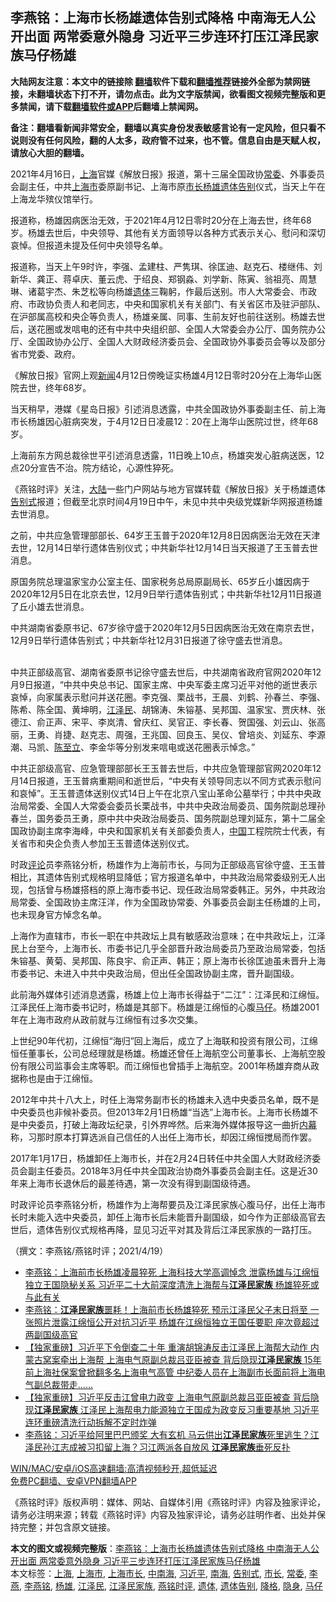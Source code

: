  <h2>李燕铭：上海市长杨雄遗体告别式降格 中南海无人公开出面 两常委意外隐身 习近平三步连环打压江泽民家族马仔杨雄</h2> <p class="notice"><b>大陆网友注意：本文中的链接除 <a href="https://github.com/bannedbook/fanqiang" >翻墙</a>软件下载和<a href="https://github.com/killgcd/justmysocks/blob/master/README.md">翻墙推荐</a>链接外全部为禁网链接，未翻墙状态下打不开，请勿点击。此为文字版禁闻，欲看图文视频完整版和更多禁闻，请下载<a href="https://github.com/bannedbook/fanqiang">翻墙软件或APP</a>后翻墙上禁闻网。</p><p>备注：翻墙看新闻非常安全，翻墙以真实身份发表敏感言论有一定风险，但只看不说则没有任何风险，翻的人太多，政府管不过来，也不管。信息自由是天赋人权，请放心大胆的翻墙。</b></p>  <div class="entry"> <p></p> <p>2021年4月16日&#65292;<a href="https://www.bannedbook.org/bnews/tag/%e4%b8%8a%e6%b5%b7/" class="st_tag internal_tag" rel="tag" title="标签 上海 下的日志">上海</a>官媒&#12298;解放日报&#12299;报道&#65292;第十三届全国政协<a href="https://www.bannedbook.org/bnews/tag/%e5%b8%b8%e5%a7%94/" class="st_tag internal_tag" rel="tag" title="标签 常委 下的日志">常委</a>&#12289;外事委员会副主任&#65292;中共<a href="https://www.bannedbook.org/bnews/tag/%E4%B8%8A%E6%B5%B7%E5%B8%82/" class="st_tag internal_tag" rel="tag" title="标签 上海市 下的日志">上海市</a>委原副书记&#12289;上海市原<a href="https://www.bannedbook.org/bnews/tag/%e5%b8%82%e9%95%bf/" class="st_tag internal_tag" rel="tag" title="标签 市长 下的日志">市长</a><a href="https://www.bannedbook.org/bnews/tag/%e6%9d%a8%e9%9b%84/" class="st_tag internal_tag" rel="tag" title="标签 杨雄 下的日志">杨雄</a><a href="https://www.bannedbook.org/bnews/tag/%E9%81%97%E4%BD%93%E5%91%8A%E5%88%AB/" class="st_tag internal_tag" rel="tag" title="标签 遗体告别 下的日志">遗体告别</a>仪式&#65292;当天上午在上海龙华殡仪馆举行&#12290;</p> <p>   报道称&#65292;杨雄因病医治无效&#65292;于2021年4月12日零时20分在上海去世&#65292;终年68岁&#12290;杨雄去世后&#65292;中央领导&#12289;其他有关方面领导以各种方式表示关心&#12289;慰问和深切哀悼&#12290;但报道未提及任何中央领导名单&#12290;</p> <p>报道称&#65292;当天上午9时许&#65292;李强&#12289;孟建柱&#12289;严隽琪&#12289;徐匡迪&#12289;赵克石&#12289;楼继伟&#12289;刘新华&#12289;龚正&#12289;蒋卓庆&#12289;董云虎&#12289;于绍良&#12289;郑钢淼&#12289;刘学新&#12289;陈寅&#12289;翁祖亮&#12289;周慧琳&#12289;诸葛宇杰&#12289;朱芝松等向杨雄<a href="https://www.bannedbook.org/bnews/tag/%E9%81%97%E4%BD%93/" class="st_tag internal_tag" rel="tag" title="标签 遗体 下的日志">遗体</a>三鞠躬&#65292;作最后送别&#12290;市人大常委会&#12289;市政府&#12289;市政协负责人和老同志&#65292;中央和国家机关有关部门&#12289;有关省区市及驻沪部队&#12289;在沪部属高校和央企等负责人&#65292;杨雄亲属&#12289;同事&#12289;生前友好也前往送别&#12290;杨雄去世后&#65292;送花圈或发唁电的还有中共中央组织部&#12289;全国人大常委会办公厅&#12289;国务院办公厅&#12289;全国政协办公厅&#12289;全国人大财政经济委员会&#12289;全国政协外事委员会等以及部分省市党委&#12289;政府&#12290;</p> <p>&#12298;解放日报&#12299;官网上观<span class='wp_keywordlink_affiliate'><a href="https://www.bannedbook.org/" title="新闻">新闻</a></span>4月12日傍晚证实杨雄4月12日零时20分在上海华山医院去世&#65292;终年68岁&#12290;</p>  <p>当天稍早&#65292;港媒&#12298;星岛日报&#12299;引述消息透露&#65292;中共全国政协外事委副主任&#12289;前上海市长杨雄因心脏病突发&#65292;于4月12日日凌晨12&#65306;20在上海华山医院过世&#65292;终年68岁&#12290;</p> <p>上海前东方网总裁徐世平引述消息透露&#65292;11日晚上10点&#65292;杨雄突发心脏病送医&#65292;12点20分宣告不治&#12290;院方结论&#65292;心源性猝死&#12290;</p> <p>   &#12298;燕铭时评&#12299;关注&#65292;<span class='wp_keywordlink_affiliate'><a href="https://www.bannedbook.org/" title="大陆" target="_blank">大陆</a></span>一些门户网站与地方官媒转载&#12298;解放日报&#12299;关于杨雄遗体<a href="https://www.bannedbook.org/bnews/tag/%E5%91%8A%E5%88%AB%E5%BC%8F/" class="st_tag internal_tag" rel="tag" title="标签 告别式 下的日志">告别式</a>报道&#65307;但截至北京时间4月19日中午&#65292;未见中共中央级党媒新华网报道杨雄去世消息&#12290;</p> <p>之前&#65292;中共应急管理部部长&#12289;64岁王玉普于2020年12月8日因病医治无效在天津去世&#65292;12月14日举行遗体告别仪式&#65307;中共新华社12月14日当天报道了王玉普去世消息&#12290;</p> <p>原国务院总理温家宝办公室主任&#12289;国家税务总局原副局长&#12289;65岁丘小雄因病于2020年12月5日在北京去世&#65292;12月9日举行遗体告别式&#65307;中共新华社12月11日报道了丘小雄去世消息&#12290;</p>  <p>中共湖南省委原书记&#12289;67岁徐守盛于2020年12月5日因病医治无效在南京去世&#65292;12月9日举行遗体告别式&#65307;中共新华社12月31日报道了徐守盛去世消息&#12290;<br />&nbsp;</p> <p>   中共正部级高官&#12289;湖南省委原书记徐守盛去世后&#65292;中共湖南省政府官网2020年12月9日报道&#65292;&#8220;中共中央总书记&#12289;国家主席&#12289;中央军委主席习近平对他的逝世表示哀悼&#65292;向家属表示慰问并送花圈&#12290;李克强&#12289;栗战书&#65292;王晨&#12289;刘鹤&#12289;孙春兰&#12289;李强&#12289;陈希&#12289;陈全国&#12289;黄坤明&#65292;<a href="https://www.bannedbook.org/bnews/tag/%e6%b1%9f%e6%b3%bd%e6%b0%91/" class="st_tag internal_tag" rel="tag" title="标签 江泽民 下的日志">江泽民</a>&#12289;胡锦涛&#12289;朱镕基&#12289;吴邦国&#12289;温家宝&#12289;贾庆林&#12289;张德江&#12289;俞正声&#12289;宋平&#12289;李岚清&#12289;曾庆红&#12289;吴官正&#12289;李长春&#12289;贺国强&#12289;刘云山&#12289;张高丽&#65292;王勇&#12289;肖捷&#12289;赵克志&#12289;周强&#65292;王兆国&#12289;回良玉&#12289;吴仪&#12289;曾培炎&#12289;刘延东&#12289;李源潮&#12289;马凯&#12289;<span class='wp_keywordlink'><a href="https://www.bannedbook.org/forum2/topic2345.html" title="《陈至立：江泽民最铁的女人》" target="_blank">陈至立</a></span>&#12289;李金华等分别发来唁电或送花圈表示悼念&#12290;&#8221; </p> <p>中共正部级高官&#12289;应急管理部部长王玉普去世后&#65292;中共应急管理部官网2020年12月14日报道&#65292;王玉普病重期间和逝世后&#65292;&#8220;中央有关领导同志以不同方式表示慰问和哀悼&#8221;&#12290;王玉普遗体送别仪式14日上午在北京八宝山革命公墓举行&#65307;中共中央政治局常委&#12289;全国人大常委会委员长栗战书&#65292;中共中央政治局委员&#12289;国务院副总理孙春兰&#65292;国务委员王勇&#65292;原中共中央政治局委员&#12289;国务院副总理刘延东&#65292;第十二届全国政协副主席李海峰&#65292;中央和国家机关有关部委负责人&#65292;<span class='wp_keywordlink_affiliate'><a href="https://www.bannedbook.org/" title="中国" target="_blank">中国</a></span>工程院院士代表&#65292;有关省市和央企负责人参加王玉普遗体送别仪式&#12290;</p> <p>   时政<span class='wp_keywordlink_affiliate'><a href="https://www.bannedbook.org/bnews/comments/" title="新闻评论" target="_blank">评论</a></span>员李燕铭分析&#65292;杨雄作为上海前市长&#65292;与同为正部级高官徐守盛&#12289;王玉普相比&#65292;其遗体告别式规格明显降低&#65307;官方报道名单中&#65292;中共政治局常委级别无人出现&#65292;包括曾与杨雄搭档的原上海市委书记&#12289;现任政治局常委韩正&#12290;另外&#65292;中共政治局常委&#12289;全国政协主席汪洋&#65292;作为全国政协常委&#12289;外事委员会副主任杨雄的上司&#65292;也未现身官方悼念名单&#12290;</p> <p>上海作为直辖市&#65292;市长一职在中共政坛上具有敏感政治意味&#65307;在中共政坛上&#65292;江泽民上台至今&#65292;上海市长&#12289;市委书记几乎全部晋升政治局委员乃至政治局常委&#65292;包括朱镕基&#12289;黄菊&#12289;吴邦国&#12289;陈良宇&#12289;俞正声&#12289;韩正&#65307;原上海市长徐匡迪虽未晋升上海市委书记&#12289;未进入中共中央政治局&#65292;但出任全国政协副主席&#65292;晋升副国级&#12290;</p>  <p>此前海外媒体引述消息透露&#65292;杨雄上位上海市长得益于&#8220;二江&#8221;&#65306;江泽民和江绵恒&#12290;江泽民任上海市委书记时&#65292;杨雄是其部下&#12290;杨雄是江绵恒的心腹<a href="https://www.bannedbook.org/bnews/tag/%E9%A9%AC%E4%BB%94/" class="st_tag internal_tag" rel="tag" title="标签 马仔 下的日志">马仔</a>&#12290;杨雄2001年在上海市政府从政前就与江绵恒有过多次交集&#12290;</p> <p>上世纪90年代初&#65292;江绵恒&#8220;海归&#8221;回上海后&#65292;成立了上海联和投资有限公司&#65292;江绵恒任董事长&#65292;公司总经理就是杨雄&#12290;杨雄还曾任上海航空公司董事长&#12289;上海航空股份有限公司监事会主席等职&#12290;而江绵恒也曾插手上海航空&#12290;2001年杨雄弃商从政据称也是由于江绵恒&#12290;</p> <p>2012年中共十八大上&#65292;时任上海常务副市长的杨雄未入选中央委员名单&#65292;既不是中央委员也非候补委员&#12290;但2013年2月1日杨雄&#8220;当选&#8221;上海市长&#12290;上海市长杨雄不是中央委员&#65292;打破上海政坛纪录&#65292;引外界哗然&#12290;后来海外媒体报导这一曲折<span class='wp_keywordlink_affiliate'><a href="https://www.bannedbook.org/bnews/ccpdope/" title="中共高层内幕" target="_blank">内幕</a></span>称&#65292;习那时原本打算选派自己信任的人出任上海市长&#65292;却因江绵恒搅局而作罢&#12290;</p> <p>   2017年1月17日&#65292;杨雄卸任上海市长&#65292;并在2月24日转任中共全国人大财政经济委员会副主任委员&#12290;2018年3月任中共全国政治协商外事委员会副主任&#12290;这是近30年来上海市长退休后的最差待遇&#65292;第一次没有得到副国级待遇&#12290;</p> <p>时政评论员李燕铭分析&#65292;杨雄作为上海帮要员及江泽民家族心腹马仔&#65292;出任上海市长时未能入选中央委员&#65292;卸任上海市长后未能晋升副国级&#65292;如今作为正部级高官去世后&#65292;遗体告别仪式规格再降&#65292;显见习近平对其及背后江泽民家族的一路打压&#12290;</p>  <p>&#65288;撰文&#65306;李燕铭/燕铭时评&#65307;2021/4/19&#65289;</p> <ul class='op-related-articles' title='相关阅读'> <li><a href='https://www.bannedbook.org/bnews/comments/20210413/1525129.html' target='_blank'>李燕铭：上海前市长杨雄凌晨猝死 上海科技大学高调悼念 泄露杨雄与江绵恒独立王国隐秘关系 习近平二十大前深度清洗上海帮与<b>江泽民家族</b> 杨雄猝死或与此有关</a></li> <li><a href='https://www.bannedbook.org/bnews/comments/20210412/1524701.html' target='_blank'>李燕铭：<b>江泽民家族</b>噩耗！上海前市长杨雄猝死 预示江泽民父子末日将至 一张照片泄露江绵恒公开对抗习近平 杨雄在江绵恒独立王国任要职 座次竟超过两副国级高官</a></li> <li><a href='https://www.bannedbook.org/bnews/comments/20210411/1523916.html' target='_blank'>【独家重磅】习近平下令倒查二十年 重演胡锦涛反击江泽民上海帮大动作 内蒙古窝案牵出上海帮 上海电气原副总裁吕亚臣被查 背后隐现<b>江泽民家族</b> 15年前上海社保案曾掀翻多名上海电气高管 中纪委人员在上海副市长面前将上海电气副总裁带走……</a></li> <li><a href='https://www.bannedbook.org/bnews/comments/20210411/1523915.html' target='_blank'>【独家重磅】习近平反击江曾电力政变 上海电气原副总裁吕亚臣被查 背后隐现<b>江泽民家族</b> 江泽民上海帮电力能源独立王国成为政变反习重要基地 习近平连环重磅清洗行动拆解不定时炸弹</a></li> <li><a href='https://www.bannedbook.org/bnews/comments/20210227/1494899.html' target='_blank'>李燕铭：习近平给阿里巴巴颁奖 大有玄机 马云供出<b>江泽民家族</b>死里逃生？江泽民孙江志成被习扣留上海？习江两派各自放风 <b>江泽民家族</b>垂死反扑</a></li> </ul> <p class="texttj"> <a href="https://github.com/bannedbook/fanqiang/wiki/V2ray%E6%9C%BA%E5%9C%BA" target="_blank">WIN/MAC/安卓/iOS高速翻墙:高清视频秒开,超低延迟</a><br/> <a href="https://github.com/bannedbook/fanqiang/wiki/%E7%A6%81%E9%97%BB%E7%BD%91%E5%AE%89%E5%8D%93%E7%BF%BB%E5%A2%99%E6%96%B0%E9%97%BBAPP" target="_blank">免费PC翻墙、安卓VPN翻墙APP</a></p><p>&#12298;燕铭时评&#12299;版权声明&#65306;媒体&#12289;网站&#12289;自媒体引用&#12298;燕铭时评&#12299;内容及独家评论&#65292;请务必注明来源&#65307;转载&#12298;燕铭时评&#12299;内容及独家评论&#65292;请务必註明作者&#12289;出处并保持完整&#65307;并包含原文链接&#12290;  </p><a name='sharetosocial'></a>       <div><b>本文的图文或视频完整版</b>：<a href='https://www.bannedbook.org/bnews/comments/20210419/1529252.html'>李燕铭：上海市长杨雄遗体告别式降格 中南海无人公开出面 两常委意外隐身 习近平三步连环打压江泽民家族马仔杨雄</a></div>  </div><!--END ENTRY--> <div class="postfooter"> <div>本文标签：<a href="https://www.bannedbook.org/bnews/tag/%e4%b8%8a%e6%b5%b7/" rel="tag">上海</a>, <a href="https://www.bannedbook.org/bnews/tag/%E4%B8%8A%E6%B5%B7%E5%B8%82/" rel="tag">上海市</a>, <a href="https://www.bannedbook.org/bnews/tag/%e4%b8%8a%e6%b5%b7%e5%b8%82%e9%95%bf/" rel="tag">上海市长</a>, <a href="https://www.bannedbook.org/bnews/tag/%e4%b8%ad%e5%8d%97%e6%b5%b7/" rel="tag">中南海</a>, <a href="https://www.bannedbook.org/bnews/tag/%e4%b9%a0%e8%bf%91%e5%b9%b3/" rel="tag">习近平</a>, <a href="https://www.bannedbook.org/bnews/tag/%e5%8d%97%e6%b5%b7/" rel="tag">南海</a>, <a href="https://www.bannedbook.org/bnews/tag/%E5%91%8A%E5%88%AB%E5%BC%8F/" rel="tag">告别式</a>, <a href="https://www.bannedbook.org/bnews/tag/%e5%b8%82%e9%95%bf/" rel="tag">市长</a>, <a href="https://www.bannedbook.org/bnews/tag/%e5%b8%b8%e5%a7%94/" rel="tag">常委</a>, <a href="https://www.bannedbook.org/bnews/tag/%e6%9d%8e%e7%87%95/" rel="tag">李燕</a>, <a href="https://www.bannedbook.org/bnews/tag/%e6%9d%8e%e7%87%95%e9%93%ad/" rel="tag">李燕铭</a>, <a href="https://www.bannedbook.org/bnews/tag/%e6%9d%a8%e9%9b%84/" rel="tag">杨雄</a>, <a href="https://www.bannedbook.org/bnews/tag/%e6%b1%9f%e6%b3%bd%e6%b0%91/" rel="tag">江泽民</a>, <a href="https://www.bannedbook.org/bnews/tag/%e6%b1%9f%e6%b3%bd%e6%b0%91%e5%ae%b6%e6%97%8f/" rel="tag">江泽民家族</a>, <a href="https://www.bannedbook.org/bnews/tag/%e7%87%95%e9%93%ad%e6%97%b6%e8%af%84/" rel="tag">燕铭时评</a>, <a href="https://www.bannedbook.org/bnews/tag/%E9%81%97%E4%BD%93/" rel="tag">遗体</a>, <a href="https://www.bannedbook.org/bnews/tag/%E9%81%97%E4%BD%93%E5%91%8A%E5%88%AB/" rel="tag">遗体告别</a>, <a href="https://www.bannedbook.org/bnews/tag/%E9%99%8D%E6%A0%BC/" rel="tag">降格</a>, <a href="https://www.bannedbook.org/bnews/tag/%E9%9A%90%E8%BA%AB/" rel="tag">隐身</a>, <a href="https://www.bannedbook.org/bnews/tag/%E9%A9%AC%E4%BB%94/" rel="tag">马仔</a></div>  </div><!--END POSTFOOTER--> 
